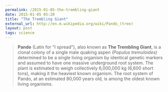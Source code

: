 ```yaml
---
permalink: /2015-01-05-the-trembling-giant
date: 2015-01-05 05:20
title: "The Trembling Giant"
external_url: http://en.m.wikipedia.org/wiki/Pando_(tree)
layout: post
tags: science
---
```


>**Pando** (Latin for "I spread"), also known as **The Trembling Giant**, is a clonal colony of a single male quaking aspen *(Populus tremuloides)* determined to be a single living organism by identical genetic markers and assumed to have one massive underground root system. The plant is estimated to weigh collectively 6,000,000 kg (6,600 short tons), making it the heaviest known organism. The root system of Pando, at an estimated 80,000 years old, is among the oldest known living organisms.